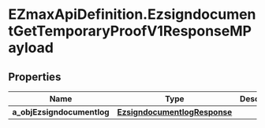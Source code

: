 # EZmaxApiDefinition.EzsigndocumentGetTemporaryProofV1ResponseMPayload

## Properties

Name | Type | Description | Notes
------------ | ------------- | ------------- | -------------
**a_objEzsigndocumentlog** | [**EzsigndocumentlogResponse**](EzsigndocumentlogResponse.md) |  | 


